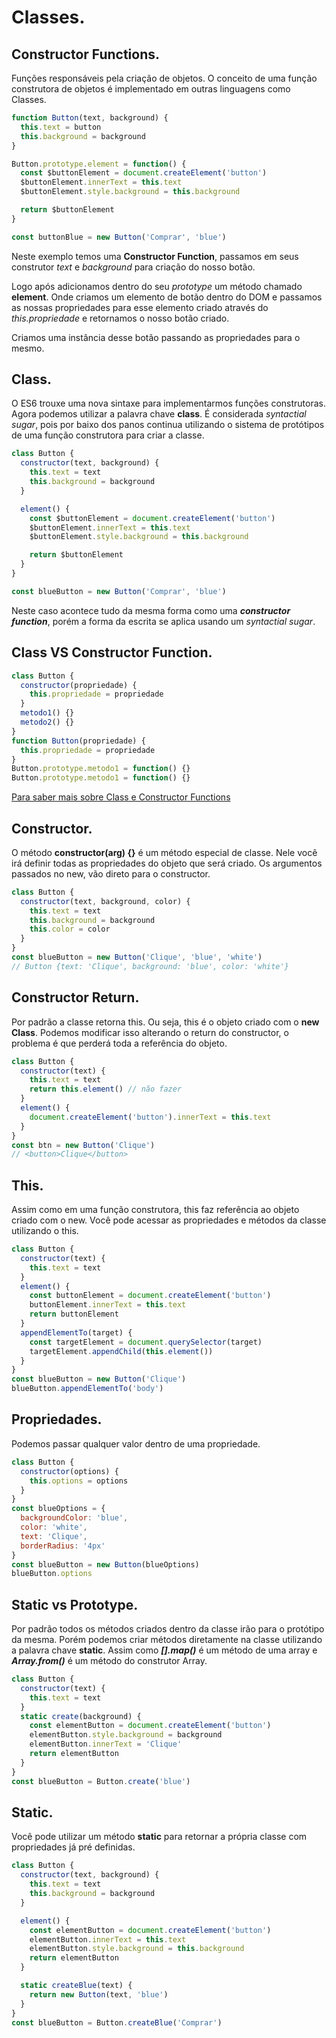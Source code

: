 # Classes.

## Constructor Functions.

Funções responsáveis pela criação de objetos. O conceito de uma função construtora de objetos é implementado em outras linguagens como Classes.

```js
function Button(text, background) {
  this.text = button
  this.background = background
}

Button.prototype.element = function() {
  const $buttonElement = document.createElement('button')
  $buttonElement.innerText = this.text
  $buttonElement.style.background = this.background

  return $buttonElement
}

const buttonBlue = new Button('Comprar', 'blue')
```

Neste exemplo temos uma **Constructor Function**, passamos em seus construtor _text_ e _background_ para criação do nosso botão.

Logo após adicionamos dentro do seu _prototype_ um método chamado **element**. Onde criamos um elemento de botão dentro do DOM e passamos as nossas propriedades para esse elemento criado através do _this.propriedade_ e retornamos o nosso botão criado.

Criamos uma instância desse botão passando as propriedades para o mesmo.

## Class.

O ES6 trouxe uma nova sintaxe para implementarmos funções construtoras. Agora podemos utilizar a palavra chave **class**. É considerada _syntactial sugar_, pois por baixo dos panos continua utilizando o sistema de protótipos de uma função construtora para criar a classe.

```js
class Button {
  constructor(text, background) {
    this.text = text
    this.background = background
  }

  element() {
    const $buttonElement = document.createElement('button')
    $buttonElement.innerText = this.text
    $buttonElement.style.background = this.background

    return $buttonElement
  }
}

const blueButton = new Button('Comprar', 'blue')
```

Neste caso acontece tudo da mesma forma como uma **_constructor function_**, porém a forma da escrita se aplica usando um _syntactial sugar_.

## Class VS Constructor Function.

```js
class Button {
  constructor(propriedade) {
    this.propriedade = propriedade
  }
  metodo1() {}
  metodo2() {}
}
function Button(propriedade) {
  this.propriedade = propriedade
}
Button.prototype.metodo1 = function() {}
Button.prototype.metodo1 = function() {}
```

[Para saber mais sobre Class e Constructor Functions](https://davidtang.io/tutorials/javascript-constructor-functions-and-classes)

## Constructor.

O método **constructor(arg) {}** é um método especial de classe. Nele você irá definir todas as propriedades do objeto que será criado. Os argumentos passados no new, vão direto para o constructor.

```js
class Button {
  constructor(text, background, color) {
    this.text = text
    this.background = background
    this.color = color
  }
}
const blueButton = new Button('Clique', 'blue', 'white')
// Button {text: 'Clique', background: 'blue', color: 'white'}
```

## Constructor Return.

Por padrão a classe retorna this. Ou seja, this é o objeto criado com o **new Class**. Podemos modificar isso alterando o return do constructor, o problema é que perderá toda a referência do objeto.

```js
class Button {
  constructor(text) {
    this.text = text
    return this.element() // não fazer
  }
  element() {
    document.createElement('button').innerText = this.text
  }
}
const btn = new Button('Clique')
// <button>Clique</button>
```

## This.

Assim como em uma função construtora, this faz referência ao objeto criado com o new. Você pode acessar as propriedades e métodos da classe utilizando o this.

```js
class Button {
  constructor(text) {
    this.text = text
  }
  element() {
    const buttonElement = document.createElement('button')
    buttonElement.innerText = this.text
    return buttonElement
  }
  appendElementTo(target) {
    const targetElement = document.querySelector(target)
    targetElement.appendChild(this.element())
  }
}
const blueButton = new Button('Clique')
blueButton.appendElementTo('body')
```

## Propriedades.

Podemos passar qualquer valor dentro de uma propriedade.

```js
class Button {
  constructor(options) {
    this.options = options
  }
}
const blueOptions = {
  backgroundColor: 'blue',
  color: 'white',
  text: 'Clique',
  borderRadius: '4px'
}
const blueButton = new Button(blueOptions)
blueButton.options
```

## Static vs Prototype.

Por padrão todos os métodos criados dentro da classe irão para o protótipo da mesma. Porém podemos criar métodos diretamente na classe utilizando a palavra chave **static**. Assim como **_[].map()_** é um método de uma array e **_Array.from()_** é um método do construtor Array.

```js
class Button {
  constructor(text) {
    this.text = text
  }
  static create(background) {
    const elementButton = document.createElement('button')
    elementButton.style.background = background
    elementButton.innerText = 'Clique'
    return elementButton
  }
}
const blueButton = Button.create('blue')
```

## Static.

Você pode utilizar um método **static** para retornar a própria classe com propriedades já pré definidas.

```js
class Button {
  constructor(text, background) {
    this.text = text
    this.background = background
  }

  element() {
    const elementButton = document.createElement('button')
    elementButton.innerText = this.text
    elementButton.style.background = this.background
    return elementButton
  }

  static createBlue(text) {
    return new Button(text, 'blue')
  }
}
const blueButton = Button.createBlue('Comprar')
```
